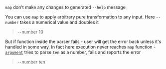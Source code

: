 `map` don't make any changes to generated `--help` message


You can use `map` to apply arbitrary pure transformation to any input.
Here `--number` takes a numerical value and doubles it

> --number 10

But if function inside the parser fails - user will get the error back unless it's handled
in some way. In fact here execution never reaches `map` function -
[`argument`](NamedArg::argument) tries to parse `ten` as a number, fails and reports the error

> --number ten
